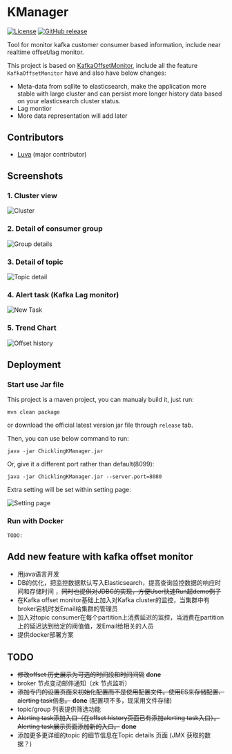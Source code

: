 # KManager

[![License](https://img.shields.io/badge/license-Apache%202-4EB1BA.svg)](https://www.apache.org/licenses/LICENSE-2.0.html)
[![GitHub release](https://img.shields.io/github/release/chickling/kmanager.svg)](https://github.com/chickling/kmanager/wiki/Downloads)

Tool for monitor kafka customer consumer based information, include near realtime offset/lag monitor.

This project is based on [KafkaOffsetMonitor](https://github.com/quantifind/KafkaOffsetMonitor), include all the feature `KafkaOffsetMonitor` have and also have below changes:

- Meta-data from sqllite to elasticsearch, make the application more stable with large cluster and can persist more longer history data based on your elasticsearch cluster status.
- Lag montior
- More data representation will add later

## Contributors

- [Luva](https://github.com/Hulva) (major contributor)

## Screenshots

### 1. Cluster view

![Cluster](./doc/cluster.PNG)


### 2. Detail of consumer group

![Group details](./doc/group-details.PNG)

### 3. Detail of topic

![Topic detail](./doc/topic-details.PNG)

### 4. Alert task (Kafka Lag monitor)

![New Task](./doc/newTask.PNG)

### 5. Trend Chart

![Offset history](./doc/offset-history.PNG)

## Deployment

### Start use Jar file

This project is a maven project, you can manualy build it, just run:

`mvn clean package`

or download the official latest version jar file through `release` tab.

Then, you can use below command to run:

`java -jar ChicklingKManager.jar`

Or, give it a different port rather than default(8099):

`java -jar ChicklingKManager.jar --server.port=8080`

Extra setting will be set within setting page:

![Setting page](./doc/setting.PNG)


### Run with Docker

```
TODO:
```

## Add new feature with kafka offset monitor
- 用java语言开发		    
- DB的优化，把监控数据默认写入Elasticsearch，提高查询监控数据的响应时间和存储时间 ，<del>同时也提供对JDBC的实现，方便User快速Run起demo例子</del>
- 在Kafka offset monitor基础上加入对Kafka cluster的监控，当集群中有broker宕机时发Email给集群的管理员
- 加入对topic consumer在每个partition上消费延迟的监控，当消费在partition上的延迟达到给定的阀值值，发Email给相关的人员
- 提供docker部署方案

## TODO

- <del>修改offset 历史展示为可选的时间段和时间间隔</del> **done**
- broker 节点变动邮件通知（zk 节点监听）
- <del>添加专门的设置页面来初始化配置而不是使用配置文件。使用ES来存储配置、alerting task信息。</del> **done** (配置项不多，现采用文件存储) 
- topic/group 列表提供筛选功能
- <del>Alerting task添加入口（在offset history页面已有添加alerting task入口）。Alerting task展示页面添加新的入口。</del> **done**
- 添加更多更详细的topic 的细节信息在Topic details 页面 (JMX 获取的数据？)



